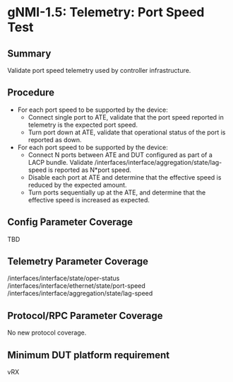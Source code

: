 # gNMI-1.5: Telemetry: Port Speed Test

## Summary

Validate port speed telemetry used by controller infrastructure.

## Procedure

*   For each port speed to be supported by the device:
    *   Connect single port to ATE, validate that the port speed reported in
        telemetry is the expected port speed.
    *   Turn port down at ATE, validate that operational status of the port is
        reported as down.
*   For each port speed to be supported by the device:
    *   Connect N ports between ATE and DUT configured as part of a LACP bundle.
        Validate /interfaces/interface/aggregation/state/lag-speed is reported
        as N*port speed.
    *   Disable each port at ATE and determine that the effective speed is
        reduced by the expected amount.
    *   Turn ports sequentially up at the ATE, and determine that the effective
        speed is increased as expected.

## Config Parameter Coverage

TBD

## Telemetry Parameter Coverage

/interfaces/interface/state/oper-status
/interfaces/interface/ethernet/state/port-speed
/interfaces/interface/aggregation/state/lag-speed

## Protocol/RPC Parameter Coverage

No new protocol coverage.

## Minimum DUT platform requirement

vRX
